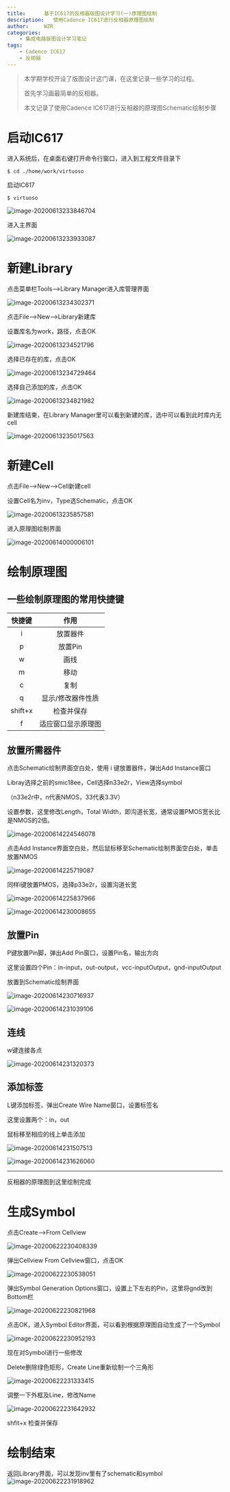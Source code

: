 ```yaml
---
title:      基于IC617的反相器版图设计学习(一)原理图绘制
description:   使用Cadence IC617进行反相器原理图绘制
author:     WZR
categories:
    - 集成电路版图设计学习笔记
tags:
    - Cadence IC617
    - 反相器
---
```


> 本学期学校开设了版图设计这门课，在这里记录一些学习的过程。
>
> 首先学习画最简单的反相器。
>
> 本文记录了使用Cadence IC617进行反相器的原理图Schematic绘制步骤

<!-- more -->

# 启动IC617

进入系统后，在桌面右键打开命令行窗口，进入到工程文件目录下

```shell
$ cd ./home/work/virtuoso
```

启动IC617

```shell
$ virtuoso
```

![image-20200613233846704](https://gitee.com/wziru/BlogPicGo/raw/master/img/20200613233846.png)

进入主界面

![image-20200613233933087](https://gitee.com/wziru/BlogPicGo/raw/master/img/20200613233933.png)

# 新建Library

点击菜单栏Tools-->Library Manager进入库管理界面

![image-20200613234302371](https://gitee.com/wziru/BlogPicGo/raw/master/img/20200613234302.png)

点击File-->New-->Library新建库

设置库名为work，路径，点击OK

![image-20200613234521796](https://gitee.com/wziru/BlogPicGo/raw/master/img/20200613234521.png)

选择已存在的库，点击OK

![image-20200613234729464](https://gitee.com/wziru/BlogPicGo/raw/master/img/20200613234729.png)

选择自己添加的库，点击OK

![image-20200613234821982](https://gitee.com/wziru/BlogPicGo/raw/master/img/20200613234822.png)

新建库结束，在Library Manager里可以看到新建的库，选中可以看到此时库内无cell

![image-20200613235017563](https://gitee.com/wziru/BlogPicGo/raw/master/img/20200613235017.png)



# 新建Cell

点击File-->New-->Cell新建cell

设置Cell名为inv，Type选Schematic，点击OK

![image-20200613235857581](https://gitee.com/wziru/BlogPicGo/raw/master/img/20200613235857.png)

进入原理图绘制界面

![image-20200614000006101](https://gitee.com/wziru/BlogPicGo/raw/master/img/20200614000006.png)

# 绘制原理图

## 一些绘制原理图的常用快捷键

| 快捷键  |        作用        |
| :-----: | :----------------: |
|    i    |      放置器件      |
|    p    |      放置Pin       |
|    w    |        画线        |
|    m    |        移动        |
|    c    |        复制        |
|    q    | 显示/修改器件性质  |
| shift+x |     检查并保存     |
|    f    | 适应窗口显示原理图 |

## 放置所需器件

点击Schematic绘制界面空白处，使用 i 键放置器件，弹出Add Instance窗口

Libray选择之前的smic18ee，Cell选择n33e2r，View选择symbol

（n33e2r中，n代表NMOS，33代表3.3V）

设置参数，这里修改Length，Total Width，即沟道长宽，通常设置PMOS宽长比是NMOS的2倍。

![image-20200614224546078](https://gitee.com/wziru/BlogPicGo/raw/master/img/20200614224546.png)

点击Add Instance界面空白处，然后鼠标移至Schematic绘制界面空白处，单击放置NMOS

![image-20200614225719087](https://gitee.com/wziru/BlogPicGo/raw/master/img/20200614225719.png)

同样i键放置PMOS，选择p33e2r，设置沟道长宽

![image-20200614225837966](https://gitee.com/wziru/BlogPicGo/raw/master/img/20200614225838.png)

![image-20200614230008655](https://gitee.com/wziru/BlogPicGo/raw/master/img/20200614230008.png)

## 放置Pin

P键放置Pin脚，弹出Add Pin窗口，设置Pin名，输出方向

这里设置四个Pin：in-input，out-output，vcc-inputOutput，gnd-inputOutput

放置到Schematic绘制界面

![image-20200614230716937](https://gitee.com/wziru/BlogPicGo/raw/master/img/20200614230717.png)

![image-20200614231039106](https://gitee.com/wziru/BlogPicGo/raw/master/img/20200614231039.png)

##  连线

w键连接各点

![image-20200614231320373](https://gitee.com/wziru/BlogPicGo/raw/master/img/20200614231320.png)

## 添加标签

L键添加标签，弹出Create Wire Name窗口，设置标签名

这里设置两个：in，out

鼠标移至相应的线上单击添加

![image-20200614231507513](https://gitee.com/wziru/BlogPicGo/raw/master/img/20200614231507.png)

![image-20200614231626060](https://gitee.com/wziru/BlogPicGo/raw/master/img/20200614231626.png)

------

反相器的原理图到这里绘制完成

# 生成Symbol

点击Create-->From Cellview

![image-20200622230408339](https://gitee.com/wziru/BlogPicGo/raw/master/img/20200622230408.png)

弹出Cellview From Cellview窗口，点击OK

![image-20200622230538051](https://gitee.com/wziru/BlogPicGo/raw/master/img/20200622230538.png)

弹出Symbol Generation Options窗口，设置上下左右的Pin，这里将gnd改到Bottom栏

![image-20200622230821968](https://gitee.com/wziru/BlogPicGo/raw/master/img/20200622230822.png)

点击OK，进入Symbol Editor界面，可以看到根据原理图自动生成了一个Symbol

![image-20200622230952193](https://gitee.com/wziru/BlogPicGo/raw/master/img/20200622230952.png)

现在对Symbol进行一些修改

Delete删除绿色矩形，Create Line重新绘制一个三角形

![image-20200622231333415](https://gitee.com/wziru/BlogPicGo/raw/master/img/20200622231333.png)

调整一下外框及Line，修改Name

![image-20200622231642932](https://gitee.com/wziru/BlogPicGo/raw/master/img/20200622231643.png)

shfit+x  检查并保存

# 绘制结束

返回Library界面，可以发现inv里有了schematic和symbol![image-20200622231918962](https://gitee.com/wziru/BlogPicGo/raw/master/img/20200622231919.png)